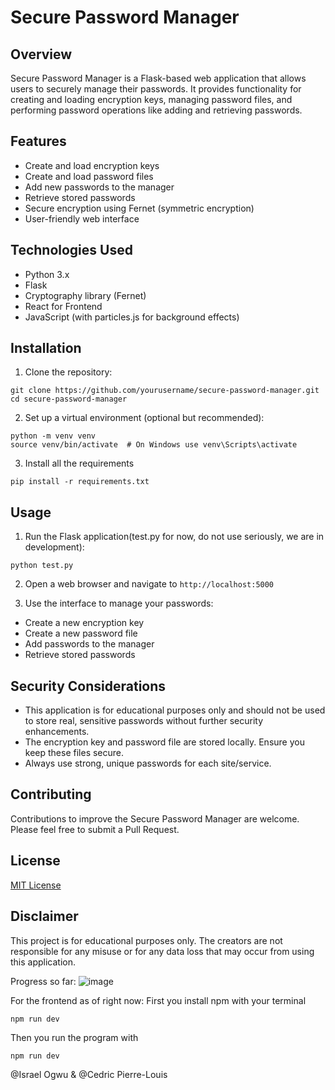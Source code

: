 # Secure Password Manager

## Overview
Secure Password Manager is a Flask-based web application that allows users to securely manage their passwords. It provides functionality for creating and loading encryption keys, managing password files, and performing password operations like adding and retrieving passwords.



## Features
- Create and load encryption keys
- Create and load password files
- Add new passwords to the manager
- Retrieve stored passwords
- Secure encryption using Fernet (symmetric encryption)
- User-friendly web interface

## Technologies Used
- Python 3.x
- Flask
- Cryptography library (Fernet)
- React for Frontend
- JavaScript (with particles.js for background effects)

## Installation

1. Clone the repository:
```
git clone https://github.com/yourusername/secure-password-manager.git
cd secure-password-manager
```
2. Set up a virtual environment (optional but recommended):
```
python -m venv venv
source venv/bin/activate  # On Windows use venv\Scripts\activate
```
3. Install all the requirements
```
pip install -r requirements.txt
```
## Usage

1. Run the Flask application(test.py for now, do not use seriously, we are in development):
```
python test.py
```
2. Open a web browser and navigate to `http://localhost:5000`

3. Use the interface to manage your passwords:
- Create a new encryption key
- Create a new password file
- Add passwords to the manager
- Retrieve stored passwords

## Security Considerations
- This application is for educational purposes only and should not be used to store real, sensitive passwords without further security enhancements.
- The encryption key and password file are stored locally. Ensure you keep these files secure.
- Always use strong, unique passwords for each site/service.

## Contributing
Contributions to improve the Secure Password Manager are welcome. Please feel free to submit a Pull Request.

## License
[MIT License](LICENSE)

## Disclaimer
This project is for educational purposes only. The creators are not responsible for any misuse or for any data loss that may occur from using this application.

Progress so far: ![image](https://github.com/israelo19/Password-Manager/assets/57731260/2dbf10a4-7b7b-4728-8a2c-c134e317e5fc)

For the frontend as of right now:
First you install npm with your terminal
```
npm run dev
```
Then you run the program with 
```
npm run dev
```

@Israel Ogwu & @Cedric Pierre-Louis
